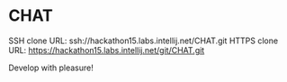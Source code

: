 CHAT
====

SSH clone URL: ssh://hackathon15.labs.intellij.net/CHAT.git
HTTPS clone URL: https://hackathon15.labs.intellij.net/git/CHAT.git

Develop with pleasure!